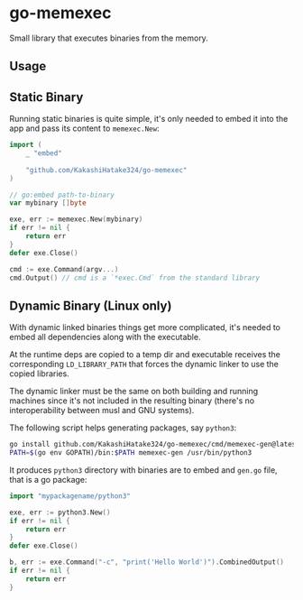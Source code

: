 # go-memexec

Small library that executes binaries from the memory.

## Usage

## Static Binary

Running static binaries is quite simple, it's only needed to embed it into the app and pass its content to `memexec.New`:

```go
import (
	_ "embed"
	
	"github.com/KakashiHatake324/go-memexec"
)

// go:embed path-to-binary
var mybinary []byte

exe, err := memexec.New(mybinary)
if err != nil {
	return err
}
defer exe.Close()

cmd := exe.Command(argv...)
cmd.Output() // cmd is a `*exec.Cmd` from the standard library
```

## Dynamic Binary (Linux only)

With dynamic linked binaries things get more complicated, it's needed to embed all dependencies along with the executable.

At the runtime deps are copied to a temp dir and executable receives the corresponding `LD_LIBRARY_PATH` that forces the dynamic linker to use the copied libraries.

The dynamic linker must be the same on both building and running machines since it's not included in the resulting binary (there's no interoperability between musl and GNU systems).

The following script helps generating packages, say `python3`:

```sh
go install github.com/KakashiHatake324/go-memexec/cmd/memexec-gen@latest
PATH=$(go env GOPATH)/bin:$PATH memexec-gen /usr/bin/python3
```

It produces `python3` directory with binaries are to embed and `gen.go` file, that is a go package:

```go
import "mypackagename/python3"

exe, err := python3.New()
if err != nil {
	return err
}
defer exe.Close()

b, err := exe.Command("-c", "print('Hello World')").CombinedOutput()
if err != nil {
	return err
}
```
